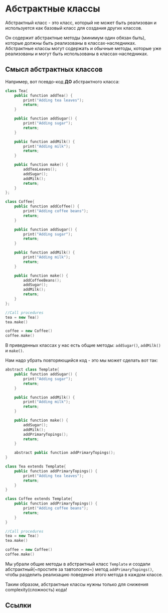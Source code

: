 # Абстрактные классы

Абстрактный класс - это класс, который не может быть реализован
и используется как базовый класс для создания других классов.

Он содержит абстрактные методы (минимум один обязан быть), которые должны быть реализованы в классах-наследниках.
Абстрактные классы могут содержать и обычные методы, которые уже реализованы и могут быть использованы в классах-наследниках.

## Смысл абстрактных классов

Например, вот псевдо-код **ДО** абстрактного класса:

```cpp
class Tea{
    public function addTea() {
        print("Adding tea leaves");
        return;
    }

    public function addSugar() {
        print("Adding sugar");
        return;
    }

    public function addMilk() {
        print("Adding milk");
        return;
    }

    public function make() {
        addTeaLeaves();
        addSugar();
        addMilk();
        return;
    }
};

class Coffee{
    public function addCoffee() {
        print("Adding coffee beans");
        return;
    }

    public function addSugar() {
        print("Adding sugar");
        return;
    }

    public function addMilk() {
        print("Adding milk");
        return;
    }

    public function make() {
        addCoffeeBeans();
        addSugar();
        addMilk();
        return;
    }
};

//Call procedures
tea = new Tea()
tea.make()

coffee = new Coffee()
coffee.make()
```

В приведенных классах у нас есть общие методы: `addSugar()`, `addMilk()` и `make()`.

Нам надо убрать повторяющийся код - это мы может сделать вот так:

```cpp
abstract class Template{
    public function addSugar() {
        print("Adding sugar");
        return;
    }

    public function addMilk() {
        print("Adding milk");
        return;
    }

    public function make() {
        addSugar();
        addMilk();
        addPrimaryTopings();
        return;
    }

    abstract public function addPrimaryTopings();
}

class Tea extends Template{
    public function addPrimaryTopings() {
        print("Adding tea leaves");
        return;
    }
}

class Coffee extends Template{
    public function addPrimaryTopings() {
        print("Adding coffee beans");
        return;
    }
}

//Call procedures
tea = new Tea()
tea.make()

coffee = new Coffee()
coffee.make()
```
Мы убрали общие методы в абстрактный класс `Template`
и создали абстрактный(~простите за тавтологию~) метод `addPrimaryTopings()`,
чтобы разделить реализацию поведения этого метода в каждом классе.


Таким образом, абстрактные классы нужны только для снижения complexity(сложность) кода!


## Ссылки
